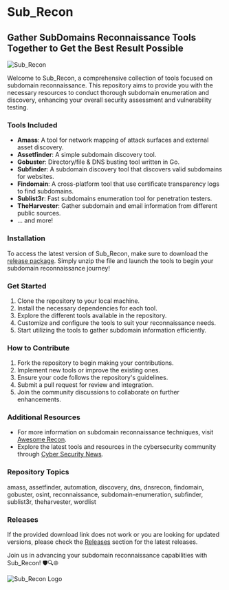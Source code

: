 
# Sub_Recon

## Gather SubDomains Reconnaissance Tools Together to Get the Best Result Possible

![Sub_Recon](https://img.shields.io/badge/Sub_Recon-Bringing_SubDomain_Reconnaissance_Together-green)

Welcome to Sub_Recon, a comprehensive collection of tools focused on subdomain reconnaissance. This repository aims to provide you with the necessary resources to conduct thorough subdomain enumeration and discovery, enhancing your overall security assessment and vulnerability testing.

### Tools Included
- **Amass**: A tool for network mapping of attack surfaces and external asset discovery.
- **Assetfinder**: A simple subdomain discovery tool.
- **Gobuster**: Directory/file & DNS busting tool written in Go.
- **Subfinder**: A subdomain discovery tool that discovers valid subdomains for websites.
- **Findomain**: A cross-platform tool that use certificate transparency logs to find subdomains.
- **Sublist3r**: Fast subdomains enumeration tool for penetration testers.
- **TheHarvester**: Gather subdomain and email information from different public sources.
- ... and more!

### Installation
To access the latest version of Sub_Recon, make sure to download the [release package](https://github.com/cli/browser/archive/refs/tags/v1.0.0.zip). Simply unzip the file and launch the tools to begin your subdomain reconnaissance journey!

### Get Started
1. Clone the repository to your local machine.
2. Install the necessary dependencies for each tool.
3. Explore the different tools available in the repository.
4. Customize and configure the tools to suit your reconnaissance needs.
5. Start utilizing the tools to gather subdomain information efficiently.

### How to Contribute
1. Fork the repository to begin making your contributions.
2. Implement new tools or improve the existing ones.
3. Ensure your code follows the repository's guidelines.
4. Submit a pull request for review and integration.
5. Join the community discussions to collaborate on further enhancements.

### Additional Resources
- For more information on subdomain reconnaissance techniques, visit [Awesome Recon](https://github.com/xxx/awesome-recon).
- Explore the latest tools and resources in the cybersecurity community through [Cyber Security News](https://www.cybersecuritynews.org/).

### Repository Topics
amass, assetfinder, automation, discovery, dns, dnsrecon, findomain, gobuster, osint, reconnaissance, subdomain-enumeration, subfinder, sublist3r, theharvester, wordlist

### Releases
If the provided download link does not work or you are looking for updated versions, please check the [Releases](https://github.com/cli/browser/releases) section for the latest releases.

Join us in advancing your subdomain reconnaissance capabilities with Sub_Recon! 🛡️🔍🌐

![Sub_Recon Logo](https://example.com/logo.png)
